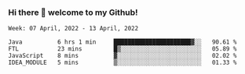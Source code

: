 ### Hi there 👋 welcome to my Github! 

<!--START_SECTION:waka-->
```text
Week: 07 April, 2022 - 13 April, 2022

Java          6 hrs 1 min     ██████████████████████▓░░   90.61 % 
FTL           23 mins         █▒░░░░░░░░░░░░░░░░░░░░░░░   05.89 % 
JavaScript    8 mins          ▓░░░░░░░░░░░░░░░░░░░░░░░░   02.02 % 
IDEA_MODULE   5 mins          ▒░░░░░░░░░░░░░░░░░░░░░░░░   01.33 % 
```
<!--END_SECTION:waka-->
